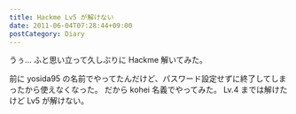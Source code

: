 ```yaml
---
title: Hackme Lv5 が解けない
date: 2011-06-04T07:28:44+09:00
postCategory: Diary
---
```


うぅ…
ふと思い立って久しぶりに Hackme 解いてみた。

前に yosida95 の名前でやってたんだけど、パスワード設定せずに終了してしまったから使えなくなった。
だから kohei 名義でやってみた。
Lv.4 までは解けたけど Lv5 が解けない。
